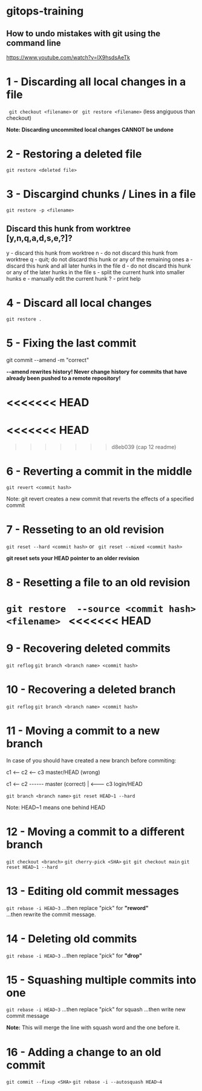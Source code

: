 # gitops-training

## How to undo mistakes with git using the command line
https://www.youtube.com/watch?v=lX9hsdsAeTk

# 1 - Discarding all local changes in a file

``` git checkout <filename>```
or
``` git restore <filename>``` (less angiguous than checkout)

**Note: Discarding uncommited local changes CANNOT be undone**

# 2 - Restoring a deleted file

``` git restore <deleted file> ```

# 3 - Discargind chunks / Lines in a file

``` git restore -p <filename> ```

## Discard this hunk from worktree [y,n,q,a,d,s,e,?]?
y - discard this hunk from worktree
n - do not discard this hunk from worktree
q - quit; do not discard this hunk or any of the remaining ones
a - discard this hunk and all later hunks in the file
d - do not discard this hunk or any of the later hunks in the file
s - split the current hunk into smaller hunks
e - manually edit the current hunk
? - print help

# 4 - Discard all local changes

``` git restore . ```

# 5 - Fixing the last commit

git commit --amend -m "correct"

**--amend rewrites history! Never change history for commits that have already been pushed to a remote repository!**

<<<<<<< HEAD
=======
<<<<<<< HEAD
=======
>>>>>>> d8eb039 (cap 12 readme)
# 6 - Reverting a commit in the middle

``` git revert <commit hash> ```

Note: git revert creates a new commit that reverts the effects of a specified commit

# 7 - Resseting to an old revision

```git reset --hard <commit hash>``` or ``` git reset --mixed <commit hash>```

**git reset sets your HEAD pointer to an older revision**

# 8 - Resetting a file to an old revision

```git restore  --source <commit hash> <filename> ```
<<<<<<< HEAD
=======

# 9 - Recovering deleted commits

```git reflog```
```git branch <branch name> <commit hash>```

# 10 - Recovering a deleted branch

```git reflog```
```git branch <branch name> <commit hash>```

# 11 - Moving a commit to a new branch

In case of you should have created a new branch before commiting:

c1 <-- c2 <-- c3 master/HEAD       (wrong)


c1 <-- c2 ------ master            (correct)
        |
        <--- c3 login/HEAD

```git branch <branch name>```
```git reset HEAD~1 --hard```

Note: HEAD~1 means one behind HEAD

# 12 - Moving a commit to a different branch

```git checkout <branch>```
```git cherry-pick <SHA>```
```git git checkout main```
```git reset HEAD~1 --hard```

# 13 - Editing old commit messages

```git rebase -i HEAD~3```
...then replace "pick" for **"reword"**   
...then rewrite the commit message.

# 14 - Deleting old commits

```git rebase -i HEAD~3```
...then replace "pick" for **"drop"**   

# 15 - Squashing multiple commits into one

```git rebase -i HEAD~3```
...then replace "pick" for squash
...then write new commit message

**Note:** This will merge the line with squash word and the one before it.

# 16 - Adding a change to an old commit

```git commit --fixup <SHA>```
```git rebase -i --autosquash HEAD~4```

